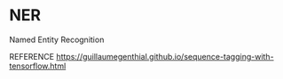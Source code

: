 # NER
Named Entity Recognition


REFERENCE
https://guillaumegenthial.github.io/sequence-tagging-with-tensorflow.html
